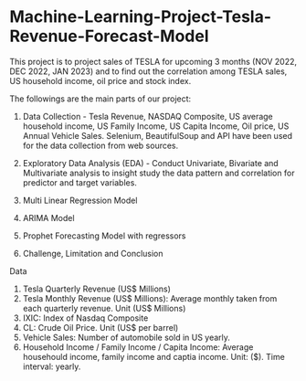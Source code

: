 # Machine-Learning-Project-Tesla-Revenue-Forecast-Model


This project is to project sales of TESLA for upcoming 3 months (NOV 2022, DEC 2022, JAN 2023) and to find out the correlation among TESLA sales, US household income, oil price and stock index.

The followings are the main parts of our project:

1) Data Collection - Tesla Revenue, NASDAQ Composite, US average household income, US Family Income, US Capita Income, Oil price, US Annual Vehicle Sales. Selenium, BeautifulSoup and API have been used for the data collection from web sources.

2) Exploratory Data Analysis (EDA) - Conduct Univariate, Bivariate and Multivariate analysis to insight study the data pattern and correlation for predictor and target variables.

3) Multi Linear Regression Model

4) ARIMA Model

5) Prophet Forecasting Model with regressors

6) Challenge, Limitation and Conclusion

Data
1) Tesla Quarterly Revenue (US$ Millions)
2) Tesla Monthly Revenue (US$ Millions): Average monthly taken from each quarterly revenue. Unit (US$ Millions)
3) IXIC: Index of Nasdaq Composite 
4) CL: Crude Oil Price. Unit (US$ per barrel)
5) Vehicle Sales: Number of automobile sold in US yearly.
6) Household Income / Family Income / Capita Income: Average househould income, family income and captia income. Unit: ($). Time interval: yearly.
